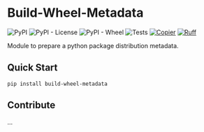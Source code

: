 # Build-Wheel-Metadata

![PyPI](https://img.shields.io/pypi/v/build-wheel-metadata)
![PyPI - License](https://img.shields.io/pypi/l/build-wheel-metadata)
![PyPI - Wheel](https://img.shields.io/pypi/wheel/build-wheel-metadata)
![Tests](https://github.com/dhiahmila/build-wheel-metadata/actions/workflows/quality.yaml/badge.svg)
[![Copier](https://img.shields.io/endpoint?url=https://raw.githubusercontent.com/copier-org/copier/master/img/badge/badge-grayscale-inverted-border-orange.json)](https://github.com/copier-org/copier)
[![Ruff](https://img.shields.io/endpoint?url=https://raw.githubusercontent.com/astral-sh/ruff/main/assets/badge/v2.json)](https://github.com/astral-sh/ruff)

Module to prepare a python package distribution metadata.

## Quick Start

```
pip install build-wheel-metadata
```

## Contribute
...
